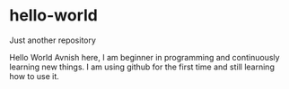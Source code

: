 # hello-world
Just another repository

Hello World
Avnish here, I am beginner in programming and continuously learning new things. 
I am using github for the first time and still learning how to use it.
